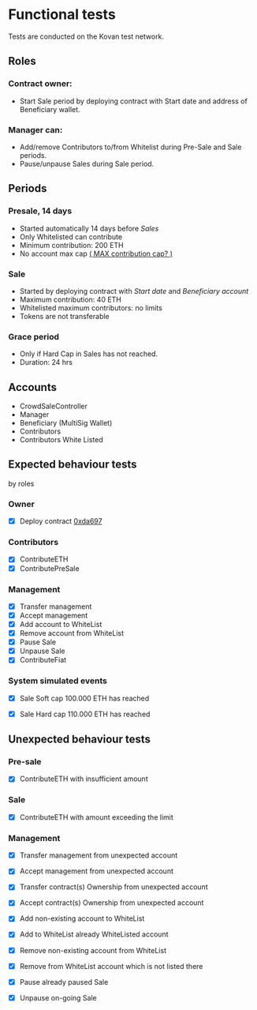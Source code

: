 # Functional tests
Tests are conducted on the Kovan test network.


## Roles

### Contract owner:

* Start Sale period by deploying contract with Start date and address of Beneficiary wallet.

### Manager can:

* Add/remove Contributors to/from Whitelist during Pre-Sale and Sale periods.
* Pause/unpause Sales during Sale period.

## Periods

### Presale, 14 days
* Started automatically 14 days before <i>Sales</i>
* Only Whitelisted can contribute
* Minimum contribution: 200 ETH
* No account max cap <u>( MAX contribution cap? )</u>

### Sale
* Started by deploying contract with <i>Start date</i> and <i>Beneficiary account</i>
* Maximum contribution: 40 ETH
* Whitelisted maximum contributors: no limits
* Tokens are not transferable

### Grace period
* Only if Hard Cap in Sales has not reached. 
* Duration: 24 hrs


## Accounts

* CrowdSaleController []()
* Manager
* Beneficiary (MultiSig Wallet)
* Contributors
* Contributors White Listed


## Expected behaviour tests
by roles

### Owner
 - [x] Deploy contract [0xda697](https://kovan.etherscan.io/tx/0xda697ed8f79f88ca0dbaf3dcbb59e42f88b9283082eff0377ab16bd558c42cbd)

### Contributors
 - [x] ContributeETH []()
 - [x] ContributePreSale []()

### Management
 - [x] Transfer management []()
 - [x] Accept management []()
 - [x] Add account to WhiteList []()
 - [x] Remove account from WhiteList []()
 - [x] Pause Sale []()
 - [x] Unpause Sale []()
 - [x] ContributeFiat []()

### System simulated events
 - [x] Sale Soft cap 100.000 ETH has reached 
 - [x] Sale Hard cap 110.000 ETH has reached 


## Unexpected behaviour tests


### Pre-sale
 - [x] ContributeETH with insufficient amount []()


### Sale
 - [x] ContributeETH with amount exceeding the limit []()


### Management
 - [x] Transfer management from unexpected account []()
 - [x] Accept management from unexpected account []()
 - [x] Transfer contract(s) Ownership from unexpected account []()
 - [x] Accept contract(s) Ownership from unexpected account []()
 - [x] Add non-existing account to WhiteList []()
 - [x] Add to WhiteList already WhiteListed account []()
 - [x] Remove non-existing account from WhiteList []()
 - [x] Remove from WhiteList account which is not listed there[]()
 - [x] Pause already paused Sale []()
 - [x] Unpause on-going Sale []()

